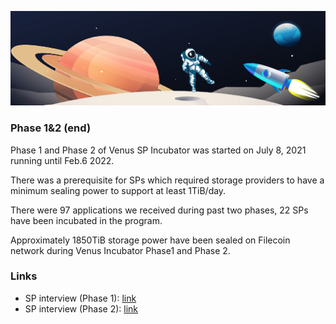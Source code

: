 ![venus-cluster](../../.vuepress/public/venus-incubator.jpg)

### Phase 1&2 (end)

Phase 1 and Phase 2 of Venus SP Incubator was started on July 8, 2021 running until Feb.6 2022. 

There was a prerequisite for SPs which required storage providers to have a minimum sealing power to support at least 1TiB/day. 

There were 97 applications we received during past two phases, 22 SPs have been incubated in the program. 

Approximately 1850TiB storage power have been sealed on Filecoin network during Venus Incubator Phase1 and Phase 2. 

### Links

- SP interview (Phase 1): [link](https://medium.com/@forcecommunity-official/interview-hows-it-like-to-join-the-incubation-center-ab04c6b46acf)
- SP interview (Phase 2): [link](https://medium.com/@forcecommunity-official/the-2-phase-of-incubation-center-was-closed-interviews-with-participant-representatives-4cede89962f4)
